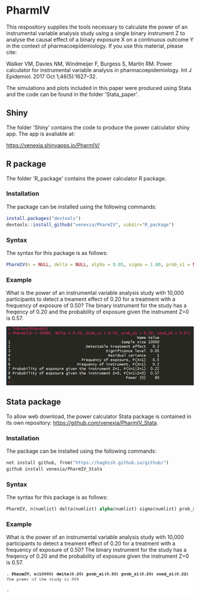 # PharmIV

This respository supplies the tools necessary to calculate the power of an instrumental variable analysis study using a single binary instrument Z to analyse the causal effect of a binary exposure X on a continuous outcome Y in the context of pharmacoepidemiology. If you use this material, please cite:

Walker VM, Davies NM, Windmeijer F, Burgess S, Martin RM. Power calculator for instrumental variable analysis in pharmacoepidemiology. Int J Epidemiol. 2017 Oct 1;46(5):1627–32. 

The simulations and plots included in this paper were produced using Stata and the code can be found in the folder 'Stata_paper'.

## Shiny

The folder 'Shiny' contains the code to produce the power calculator shiny app. The app is avaliable at:

https://venexia.shinyapps.io/PharmIV/

## R package

The folder 'R_package' contains the power calculator R package.

### Installation

The package can be installed using the following commands:

```r
install.packages("devtools")
devtools::install_github("venexia/PharmIV", subdir="R_package")
```

### Syntax

The syntax for this package is as follows:

```r
PharmIV(n = NULL, delta = NULL, alpha = 0.05, sigma = 1.00, prob_x1 = NULL, prob_z1 = NULL, cond_z1 = NULL, cond_z0 = NULL)
```

### Example

What is the power of an instrumental variable analysis study with 10,000 participants to detect a treament effect of 0.20 for a treatment with a frequency of exposure of 0.50? The binary instrument for the study has a freqency of 0.20 and the probability of exposure given the instrument Z=0 is 0.57.

![alt text](Screenshots/R_Example.png)

## Stata package

To allow web download, the power calculator Stata package is contained in its own repository: https://github.com/venexia/PharmIV_Stata.

### Installation

The package can be installed using the following commands:

```stata
net install github, from("https://haghish.github.io/github/")
github install venexia/PharmIV_Stata
```

### Syntax

The syntax for this package is as follows:

```stata
PharmIV, n(numlist) delta(numlist) alpha(numlist) sigma(numlist) prob_x1(numlist) prob_z1(numlist) cond_z1(numlist) cond_z0(numlist) 
```

### Example

What is the power of an instrumental variable analysis study with 10,000 participants to detect a treament effect of 0.20 for a treatment with a frequency of exposure of 0.50? The binary instrument for the study has a freqency of 0.20 and the probability of exposure given the instrument Z=0 is 0.57.

![alt text](Screenshots/Stata_Example.png)
